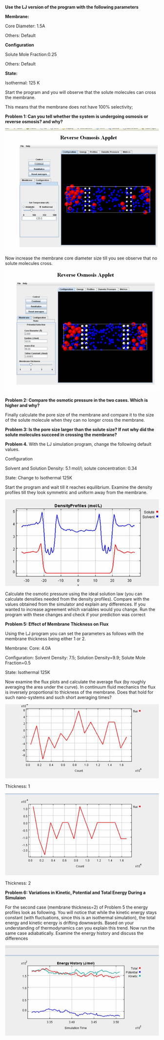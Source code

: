 

**Use the LJ version of the program with the following parameters**

**Membrane:**

Core Diameter: 1.5A

Others: Default

**Configuration**

Solute Mole Fraction:0.25

Others: Default

**State:** 

Isothermal: 125 K

Start the program and you will observe that the solute molecules can cross the membrane.

This means that the membrane does not have 100% selectivity; 

**Problem 1: Can you tell whether the system is undergoing osmosis or reverse osmosis? and why?**

![](./Clip_image015.jpg)

Now increase the membrane core diameter size till you see observe that no solute molecules cross.

![](./Clip_image016.jpg)

**Problem 2: Compare the osmotic pressure in the two cases. Which is higher and why?**

Finally calculate the pore size of the membrane and compare it to the size of the
solute molecule when they can no longer cross the membrane. 

**Problem 3: Is the pore size larger than the solute size? If not why did the solute molecules succeed in crossing the membrane?**

**Problem 4.**
With the LJ simulation program, change the following default values.

Configuration

Solvent and Solution Density: 5.1 mol/l; solute concentration: 0.34

State: Change to Isothermal 125K

Start the program and wait till it reaches equilibrium. Examine the density profiles till they look symmetric and uniform away from the membrane.

![](./Clip_image033.jpg)

Calculate the osmotic pressure using the ideal solution law (you can calculate densities needed from the density profiles). Compare with the values obtained from the simulator and explain any differences. If you wanted to increase agreement which variables would you change. Run the program with these changes and check if your prediction was correct

**Problem 5: Effect of Membrane Thickness on Flux**

Using the LJ program you can set the parameters as follows with the membrane thickness being either 1 or 2.

Membrane: Core: 4.0A

Configuration: Solvent Density: 7.5; Solution Density=9.9; Solute Mole Fraction=0.5

State: Isothermal 125K 

Now examine the flux plots and calculate the average flux (by roughly averaging the area under the curve). In continuum fluid mechanics the flux is inversely proportional to thickness of the membrane. Does that
hold for such nano-systems and such short averaging times?

![](./Clip_image041.jpg)

Thickness: 1

![](./Clip_image042.jpg)

Thickness: 2

**Problem 6: Variations in Kinetic, Potential and Total Energy During a Simulaion**

For the second case (membrane thickness=2) of Problem 5 the energy profiles look as following. You will notice that while the kinetic energy stays constant
(with fluctuations, since this is an isothermal simulation), the total energy and kinetic energy is drifting downwards. Based on your understanding
of thermodynamics can you explain this trend. Now run the same case adiabatically. Examine the energy history and discuss the differences

![](./Clip_image043.jpg)
